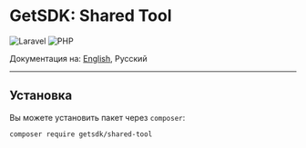 # GetSDK: Shared Tool

![Laravel](https://img.shields.io/badge/laravel-^9.0-%23FF2D20.svg?style=for-the-badge&logo=laravel&logoColor=white)
![PHP](https://img.shields.io/badge/php-^8.0-%23777BB4.svg?style=for-the-badge&logo=php&logoColor=white)

Документация на: [English](README.md), Русский
___

## Установка

Вы можете установить пакет через `composer`:

```shell
composer require getsdk/shared-tool
```
